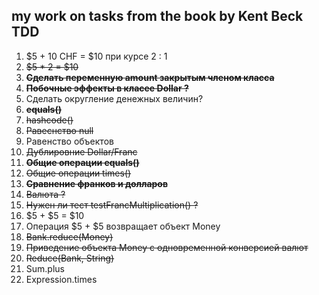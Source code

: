 my work on tasks from the book by Kent Beck TDD
-----------------------------------
1. $5 + 10 CHF = $10 при курсе 2 : 1
2. ~~$5 * 2 = $10~~
3. **~~Сделать переменную amount закрытым членом класса~~**
4. ~~**Побочные эффекты в класее Dollar ?**~~
5. Сделать округление денежных величин?
6. ~~**equals()**~~
7. ~~hashcode()~~
8. ~~Равеснство null~~
9. Равенство объектов
10. ~~Дублировние Dollar/Franc~~
11. **~~Общие операции equals()~~**
12. ~~Общие операции times()~~
13. **~~Сравнение франков и долларов~~**
14. ~~Валюта ?~~
15. ~~Нужен ли тест testFrancMultiplication() ?~~
16. $5 + $5 = $10
17. Операция $5 + $5 возвращает объект Money
18. ~~Bank.reduce(Money)~~
19. ~~Приведение объекта Money с одновременной конверсией валют~~
20. ~~Reduce(Bank, String)~~
21. Sum.plus
22. Expression.times
